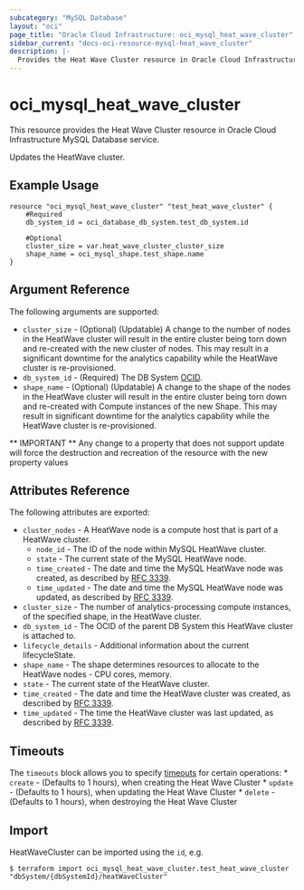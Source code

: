 ```yaml
---
subcategory: "MySQL Database"
layout: "oci"
page_title: "Oracle Cloud Infrastructure: oci_mysql_heat_wave_cluster"
sidebar_current: "docs-oci-resource-mysql-heat_wave_cluster"
description: |-
  Provides the Heat Wave Cluster resource in Oracle Cloud Infrastructure MySQL Database service
---
```


# oci_mysql_heat_wave_cluster
This resource provides the Heat Wave Cluster resource in Oracle Cloud Infrastructure MySQL Database service.

Updates the HeatWave cluster.


## Example Usage

```hcl
resource "oci_mysql_heat_wave_cluster" "test_heat_wave_cluster" {
	#Required
	db_system_id = oci_database_db_system.test_db_system.id

	#Optional
	cluster_size = var.heat_wave_cluster_cluster_size
	shape_name = oci_mysql_shape.test_shape.name
}
```

## Argument Reference

The following arguments are supported:

* `cluster_size` - (Optional) (Updatable) A change to the number of nodes in the HeatWave cluster will result in the entire cluster being torn down and re-created with the new cluster of nodes. This may result in a significant downtime for the analytics capability while the HeatWave cluster is re-provisioned. 
* `db_system_id` - (Required) The DB System [OCID](https://docs.cloud.oracle.com/iaas/Content/General/Concepts/identifiers.htm).
* `shape_name` - (Optional) (Updatable) A change to the shape of the nodes in the HeatWave cluster will result in the entire cluster being torn down and re-created with Compute instances of the new Shape. This may result in significant downtime for the analytics capability while the HeatWave cluster is re-provisioned. 


** IMPORTANT **
Any change to a property that does not support update will force the destruction and recreation of the resource with the new property values

## Attributes Reference

The following attributes are exported:

* `cluster_nodes` - A HeatWave node is a compute host that is part of a HeatWave cluster.
	* `node_id` - The ID of the node within MySQL HeatWave cluster.
	* `state` - The current state of the MySQL HeatWave node.
	* `time_created` - The date and time the MySQL HeatWave node was created, as described by [RFC 3339](https://tools.ietf.org/rfc/rfc3339). 
	* `time_updated` - The date and time the MySQL HeatWave node was updated, as described by [RFC 3339](https://tools.ietf.org/rfc/rfc3339). 
* `cluster_size` - The number of analytics-processing compute instances, of the specified shape, in the HeatWave cluster. 
* `db_system_id` - The OCID of the parent DB System this HeatWave cluster is attached to.
* `lifecycle_details` - Additional information about the current lifecycleState.
* `shape_name` - The shape determines resources to allocate to the HeatWave nodes - CPU cores, memory. 
* `state` - The current state of the HeatWave cluster.
* `time_created` - The date and time the HeatWave cluster was created, as described by [RFC 3339](https://tools.ietf.org/rfc/rfc3339). 
* `time_updated` - The time the HeatWave cluster was last updated, as described by [RFC 3339](https://tools.ietf.org/rfc/rfc3339). 

## Timeouts

The `timeouts` block allows you to specify [timeouts](https://registry.terraform.io/providers/hashicorp/oci/latest/docs/guides/changing_timeouts) for certain operations:
	* `create` - (Defaults to 1 hours), when creating the Heat Wave Cluster
	* `update` - (Defaults to 1 hours), when updating the Heat Wave Cluster
	* `delete` - (Defaults to 1 hours), when destroying the Heat Wave Cluster


## Import

HeatWaveCluster can be imported using the `id`, e.g.

```
$ terraform import oci_mysql_heat_wave_cluster.test_heat_wave_cluster "dbSystem/{dbSystemId}/heatWaveCluster" 
```

